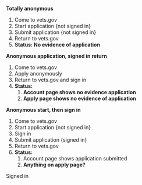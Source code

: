 **Totally anonymous**

1. Come to vets.gov
2. Start application {not signed in}
3. Submit application {not signed in}
4. Return to vets.gov
5. **Status: No evidence of application**





**Anonymous application, signed in return**

1. Come to vets.gov
2. Apply anonymously
3. Return to vets.gov and sign in
4. **Status:**
   1. **Account page shows no evidence application**
   2. **Apply page shows no evidence of application**





**Anonymous start, then sign in**

1. Come to vets.gov
2. Start application {not signed in}
3. Sign in
4. Submit application {signed in}
5. Return to vets.gov
6. **Status:**
   1. Account page shows application submitted
   2. **Anything on apply page?**



Signed in 